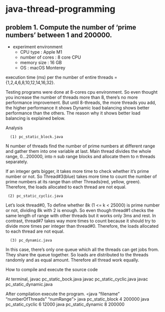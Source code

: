 # java-thread-programming

## problem 1. Compute the number of ‘prime numbers’ between 1 and 200000.
* experiment environment 
  * CPU type : Apple M1
  * number of cores : 8 core CPU
  * memory size : 16 GB
  * OS : macOS Monterey

execution time (ms) per the number of entire threads = {1,2,4,6,8,10,12,14,16,32}.


















  Testing programs were done at 8-cores cpu environment. So even thought you increase the number of threads more than 8, there’s no more performance improvement.
  But until 8-threads, the more threads you add, the higher performance it shows
  Dynamic load balancing shows better performance than the others. The reason why it shows better load balancing is explained below.

Analysis

      (1) pc_static_block.java

  N number of threads find the number of prime numbers at different range and gather them into one variable at last.
  Main thread divides the whole range, 0…200000, into n sub range blocks and allocate them to n threads separately.

  
  If an integer gets bigger, it takes more time to check whether it’s prime number or not. So Thread#3(blue) takes more time to count the number of prime numbers at its range than other Threads(red, yellow, green).
  Therefore, the loads allocated to each thread are not equal.
      









     (2) pc_static_cyclic.java

     

  Let’s look thread#0, To define whether 8k (1 <= k < 25000) is prime number or not, dividing 8k with 2 is enough. So even though thread#1 checks the same length of range with other threads but it works only 3ms and rest.
  In contrast, thread#7 takes way more times to count because it should try to divide more times per integer than thread#0.
  Therefore, the loads allocated to each thread are not equal.
  




















      (3) pc_dynamic.java








  In this case, there’s only one queue which all the threads can get jobs from. They share the queue together. So loads are distributed to the threads randomly and as equal amount. Therefore all thread work equally. 

How to compile and execute the source code

At terminal,
javac pc_static_bock.java
javac pc_static_cyclic.java
javac pc_static_dynamic.java

After compilation execute the program. <java “filename” “numberOfThreads” “numRange”>
java pc_static_block 4 200000
java pc_static_cyclic 6 12000
java pc_static_dynamic 8 200000
